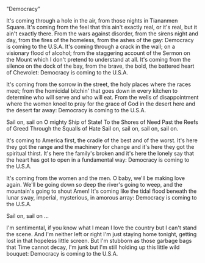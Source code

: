 "Democracy"

It's coming through a hole in the air,
from those nights in Tiananmen Square.
It's coming from the feel
that this ain't exactly real,
or it's real, but it ain't exactly there.
From the wars against disorder,
from the sirens night and day,
from the fires of the homeless,
from the ashes of the gay:
Democracy is coming to the U.S.A.
It's coming through a crack in the wall;
on a visionary flood of alcohol;
from the staggering account
of the Sermon on the Mount
which I don't pretend to understand at all.
It's coming from the silence
on the dock of the bay,
from the brave, the bold, the battered
heart of Chevrolet:
Democracy is coming to the U.S.A.

It's coming from the sorrow in the street,
the holy places where the races meet;
from the homicidal bitchin'
that goes down in every kitchen
to determine who will serve and who will eat.
From the wells of disappointment
where the women kneel to pray
for the grace of God in the desert here
and the desert far away:
Democracy is coming to the U.S.A.

Sail on, sail on
O mighty Ship of State!
To the Shores of Need
Past the Reefs of Greed
Through the Squalls of Hate
Sail on, sail on, sail on, sail on.

It's coming to America first,
the cradle of the best and of the worst.
It's here they got the range
and the machinery for change
and it's here they got the spiritual thirst.
It's here the family's broken
and it's here the lonely say
that the heart has got to open
in a fundamental way:
Democracy is coming to the U.S.A.

It's coming from the women and the men.
O baby, we'll be making love again.
We'll be going down so deep
the river's going to weep,
and the mountain's going to shout Amen!
It's coming like the tidal flood
beneath the lunar sway,
imperial, mysterious,
in amorous array:
Democracy is coming to the U.S.A.

Sail on, sail on ...

I'm sentimental, if you know what I mean
I love the country but I can't stand the scene.
And I'm neither left or right
I'm just staying home tonight,
getting lost in that hopeless little screen.
But I'm stubborn as those garbage bags
that Time cannot decay,
I'm junk but I'm still holding up
this little wild bouquet:
Democracy is coming to the U.S.A.
